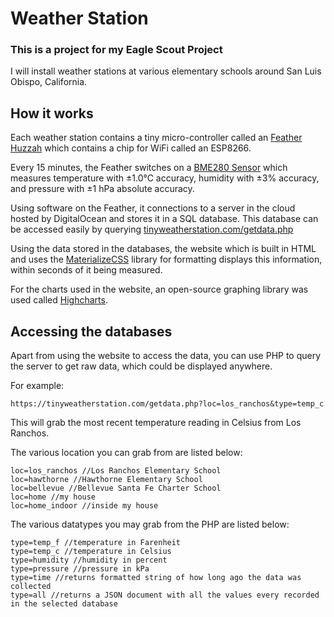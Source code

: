 # Weather Station

### This is a project for my Eagle Scout Project
I will install weather stations at various elementary schools around San Luis Obispo, California.

## How it works
Each weather station contains a tiny micro-controller called an [Feather Huzzah](https://www.adafruit.com/product/2821) which contains a chip for WiFi called an ESP8266.

Every 15 minutes, the Feather switches on a [BME280 Sensor](https://www.adafruit.com/product/2652) which measures temperature with ±1.0°C accuracy, humidity with ±3% accuracy, and pressure with ±1 hPa absolute accuracy.

Using software on the Feather, it connections to a server in the cloud hosted by DigitalOcean and stores it in a SQL database. This database can be accessed easily by querying [tinyweatherstation.com/getdata.php](tinyweatherstation.com/getdata.php)

Using the data stored in the databases, the website which is built in HTML and uses the [MaterializeCSS](https://materializecss.com/) library for formatting displays this information, within seconds of it being measured.

For the charts used in the website, an open-source graphing library was used called [Highcharts](https://www.highcharts.com/).

## Accessing the databases
Apart from using the website to access the data, you can use PHP to query the server to get raw data, which could be displayed anywhere.

For example:
```
https://tinyweatherstation.com/getdata.php?loc=los_ranchos&type=temp_c
```
This will grab the most recent temperature reading in Celsius from Los Ranchos.

The various location you can grab from are listed below:
```
loc=los_ranchos //Los Ranchos Elementary School
loc=hawthorne //Hawthorne Elementary School
loc=bellevue //Bellevue Santa Fe Charter School
loc=home //my house
loc=home_indoor //inside my house
```

The various datatypes you may grab from the PHP are listed below:
```
type=temp_f //temperature in Farenheit
type=temp_c //temperature in Celsius
type=humidity //humidity in percent
type=pressure //pressure in kPa
type=time //returns formatted string of how long ago the data was collected
type=all //returns a JSON document with all the values every recorded in the selected database
```
